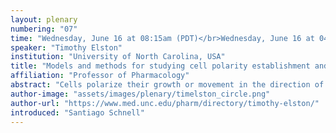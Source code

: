 ```yaml
---
layout: plenary
numbering: "07"
time: "Wednesday, June 16 at 08:15am (PDT)</br>Wednesday, June 16 at 04:15pm (BST)</br>Thursday, June 17 12:15am (KST)"
speaker: "Timothy Elston"
institution: "University of North Carolina, USA"
title: "Models and methods for studying cell polarity establishment and gradient sensing"
affiliation: "Professor of Pharmacology"
abstract: "Cells polarize their growth or movement in the direction of chemical gradients in many different physiological contexts. A key driver of polarity is the Rho GTPase Cdc42, which when activated becomes clustered or concentrated at polar sites. We present models to describe the polarity process and the mechanisms that allow yeast to reorient their polarity site toward chemical gradients. We also present a novel approach for performing spatial Gillespie simulations of the polarization process with improved accuracy. Finally, we present preliminary results that suggest the mechanisms that underlie polarity establishment in yeast may also play a role in the early events of phagocytosis."
author-image: "assets/images/plenary/timelston_circle.png"
author-url: "https://www.med.unc.edu/pharm/directory/timothy-elston/"
introduced: "Santiago Schnell"
---
```


